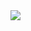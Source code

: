 <img src="https://capsule-render.vercel.app/api?type=waving&color=auto&height=300&section=header&text=Hey%Everyone!&fontSize=90" />
